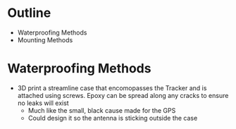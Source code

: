# Outline
* Waterproofing Methods
* Mounting Methods


# Waterproofing Methods

* 3D print a streamline case that encomopasses the Tracker and is attached using screws. Epoxy can be spread along any cracks to ensure no leaks will exist
    * Much like the small, black cause made for the GPS
    * Could design it so the antenna is sticking outside the case